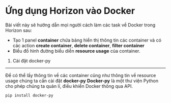 **Ứng dụng Horizon vào Docker**
=======
Bài viết này sẽ hướng dẫn mọi người cách làm các task về Docker trong Horizon sau:

 - Tạo 1 panel **container** chứa bảng hiển thị thông tin các container và có các action **create container**, **delete container**, **filter container**
 -  Biểu đồ hình đường biểu diễn **resource usage** của container.

1. Cài đặt docker-py
-------
Để có thể lấy thông tin về các container cũng như thông tin về resource usage chúng ta cần cài đặt **docker-py**
**Docker-py** là một thư viện Python cho phép chúng ta quản lí, điều khiển Docker thông qua API. 

    pip install docker-py
